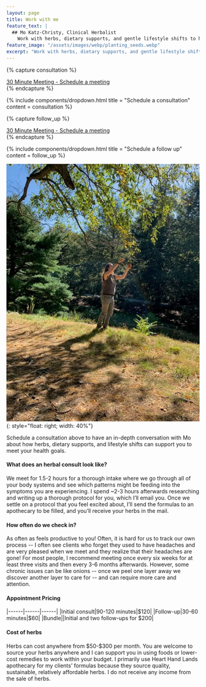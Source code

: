 ```yaml
---
layout: page
title: Work with me
feature_text: |
  ## Mo Katz-Christy, Clinical Herbalist
    Work with herbs, dietary supports, and gentle lifestyle shifts to help you meet your health goals.
feature_image: "/assets/images/webp/planting_seeds.webp"
excerpt: "Work with herbs, dietary supports, and gentle lifestyle shifts to help you meet your health goals."
---
```


{% capture consultation %}
<script type="text/javascript" async src="https://static.zcal.co/embed/v1/embed.js"></script>
<div class="zcal-inline-widget"><a href="https://zcal.co/i/xJPSKcgN">30 Minute Meeting - Schedule a meeting</a></div>
{% endcapture %}

{% include components/dropdown.html 
  title = "Schedule a consultation"
  content = consultation
%}

{% capture follow_up %}
<script type="text/javascript" async src="https://static.zcal.co/embed/v1/embed.js"></script>
<div class="zcal-inline-widget"><a href="https://zcal.co/i/bKxLxPnA">30 Minute Meeting - Schedule a meeting</a></div>
{% endcapture %}

{% include components/dropdown.html 
  title = "Schedule a follow up"
  content = follow_up
%}

![Mo Finds Tree](/assets/images/webp/mo_reaches_into_tree.webp){: style="float: right; width: 40%"}

Schedule a consultation above to have an in-depth conversation with Mo about
how herbs, dietary supports, and lifestyle shifts can support you to meet your
health goals.

#### What does an herbal consult look like?

We meet for 1.5-2 hours for a thorough intake where we go through all of your
body systems and see which patterns might be feeding into the symptoms you are
experiencing. I spend ~2-3 hours afterwards researching and writing up
a thorough protocol for you, which I’ll email you. Once we settle on a protocol
that you feel excited about, I’ll send the formulas to an apothecary to be
filled, and you’ll receive your herbs in the mail.

#### How often do we check in?

As often as feels productive to you! Often, it is hard for us to track our own
process -- I often see clients who forget they used to have headaches and are
very pleased when we meet and they realize that their headaches are gone! For
most people, I recommend meeting once every six weeks for at least three visits
and then every 3-6 months afterwards. However, some chronic issues can be like
onions -- once we peel one layer away we discover another layer to care for --
and can require more care and attention.

#### Appointment Pricing

|------|------|------|
|Initial consult|90-120 minutes|\$120|
|Follow-up|30-60 minutes|\$60|
|Bundle||Initial and two follow-ups for \$200|

#### Cost of herbs

Herbs can cost anywhere from \$50-\$300 per month. You are welcome to source
your herbs anywhere and I can support you in using foods or lower-cost remedies
to work within your budget. I primarily use Heart Hand Lands apothecary for my
clients’ formulas because they source quality, sustainable, relatively
affordable herbs. I do not receive any income from the sale of herbs.
